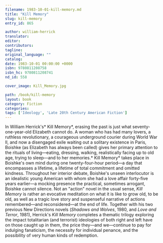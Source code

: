 ```yaml
---
filename: 1983-10-01-kill-memory.md
title: "Kill Memory"
slug: kill-memory
entry_id: 865

author: william-herrick
translator: 
editor: 
contributors: 
tagline: 
original_language: ""
catalog: 
date: 1983-10-01 00:00:00 +0000 
isbn: 9780811208758
isbn_hc: 9780811208741
nd_id: 558

cover_image: Kill_Memory.jpg

path: /book/kill-memory
layout: book
category: Fiction
categories: 
tags: ['Ideology', 'Late 20th Century American Fiction']
---
```

In William Herrick's* Kill Memory*, erasing the past is just what seventy-one-year-old Elizabeth cannot do. A woman who has had many lovers, a ruthless revolutionary, a courageous underground courier during World War II, and now a disengaged exile waiting out a solitary existence in Paris, Boishke (as Elizabeth has always been called) gives her primary attention to the rituals of living––eating, dressing, walking, realistically facing up to old age, trying to sleep––and to her memories.* Kill Memory* takes place in Boishke's own mind during one twenty-four-hour period––a day that encompasses a lifetime, a lifetime of total commitment and omitted kindness. Throughout her interior debate, Boishke's unseen interlocutor is an idealistic young American with whom she had a love affair forty-five years earlier––a mocking presence the practical, sometimes arrogant, Boishke cannot silence. Not an "action" novel in the usual sense, *Kill Memory* is rather an evocative meditation on what it is like to grow old, to be old, as well as a tragic love story and suspenseful narrative of actions remembered––and reconsidered––at the end of life. Together with his two previous New Directions novels (*Shadows and Wolves*, 1980, and *Love and Terror*, 1981), Herrick's *Kill Memory* completes a thematic trilogy exploring the impact totalitarian (and terrorist) ideologies of both right and left have on those caught up in them, the price they––and we––continue to pay for indulging fanaticism, the necessity for individual penance, and the possibility of very human kinds of redemption.





